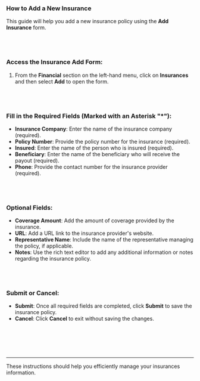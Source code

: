 <!-- ---
title: "Help Documentation: Insurances Add Page"
--- -->

### **How to Add a New Insurance**

This guide will help you add a new insurance policy using the **Add Insurance** form.
<br></br>
<br></br>

### **Access the Insurance Add Form**:
1. From the **Financial** section on the left-hand menu, click on **Insurances** and then select **Add** to open the form.
<br></br>
<br></br>

### **Fill in the Required Fields (Marked with an Asterisk "*")**:

- **Insurance Company**: Enter the name of the insurance company (required).
- **Policy Number**: Provide the policy number for the insurance (required).
- **Insured**: Enter the name of the person who is insured (required).
- **Beneficiary**: Enter the name of the beneficiary who will receive the payout (required).
- **Phone**: Provide the contact number for the insurance provider (required).
<br></br>
<br></br>

### **Optional Fields**:
- **Coverage Amount**: Add the amount of coverage provided by the insurance.
- **URL**: Add a URL link to the insurance provider's website.
- **Representative Name**: Include the name of the representative managing the policy, if applicable.
- **Notes**: Use the rich text editor to add any additional information or notes regarding the insurance policy.
<br></br>
<br></br>

### **Submit or Cancel**:
- **Submit**: Once all required fields are completed, click **Submit** to save the insurance policy.
- **Cancel**: Click **Cancel** to exit without saving the changes.

<br></br>
<br></br>

---
These instructions should help you efficiently manage your insurances information.
